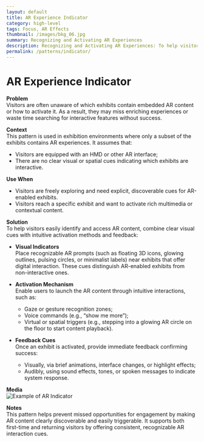 ```yaml
---
layout: default
title: AR Experience Indicator
category: high-level
tags: Focus, AR Effects
thumbnail: /images/bkg_06.jpg
summary: Recognizing and Activating AR Experiences
description: Recognizing and Activating AR Experiences: To help visitors easily identify and access AR content, combine clear visual cues with intuitive activation methods and feedback.
permalink: /patterns/indicator/
---
```


# AR Experience Indicator

**Problem**  
Visitors are often unaware of which exhibits contain embedded AR content or how to activate it. As a result, they may miss enriching experiences or waste time searching for interactive features without success.

**Context**  
This pattern is used in exhibition environments where only a subset of the exhibits contains AR experiences. It assumes that:
- Visitors are equipped with an HMD or other AR interface;
- There are no clear visual or spatial cues indicating which exhibits are interactive.

**Use When**
- Visitors are freely exploring and need explicit, discoverable cues for AR-enabled exhibits.
- Visitors reach a specific exhibit and want to activate rich multimedia or contextual content.

**Solution**  
To help visitors easily identify and access AR content, combine clear visual cues with intuitive activation methods and feedback:

- **Visual Indicators**  
  Place recognizable AR prompts (such as floating 3D icons, glowing outlines, pulsing circles, or minimalist labels) near exhibits that offer digital interaction. These cues distinguish AR-enabled exhibits from non-interactive ones.

- **Activation Mechanism**  
  Enable users to launch the AR content through intuitive interactions, such as:
  - Gaze or gesture recognition zones;
  - Voice commands (e.g., “show me more”);
  - Virtual or spatial triggers (e.g., stepping into a glowing AR circle on the floor to start content playback).

- **Feedback Cues**  
  Once an exhibit is activated, provide immediate feedback confirming success:
  - Visually, via brief animations, interface changes, or highlight effects;
  - Audibly, using sound effects, tones, or spoken messages to indicate system response.

**Media**  
![Example of AR Indicator](https://example.com/ar-indicator-demo.gif)

**Notes**  
This pattern helps prevent missed opportunities for engagement by making AR content clearly discoverable and easily triggerable. It supports both first-time and returning visitors by offering consistent, recognizable AR interaction cues.
